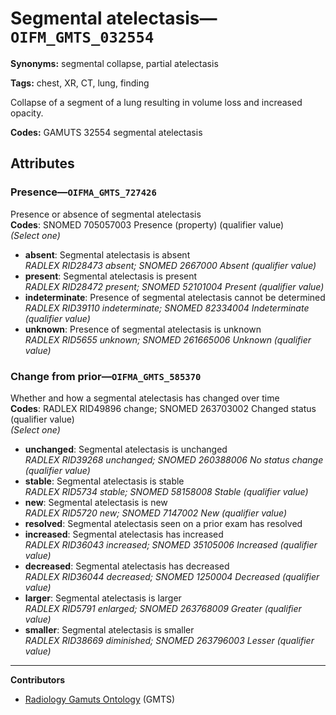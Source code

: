 # Segmental atelectasis—`OIFM_GMTS_032554`

**Synonyms:** segmental collapse, partial atelectasis

**Tags:** chest, XR, CT, lung, finding

Collapse of a segment of a lung resulting in volume loss and increased opacity.

**Codes:** GAMUTS 32554 segmental atelectasis

## Attributes

### Presence—`OIFMA_GMTS_727426`

Presence or absence of segmental atelectasis  
**Codes**: SNOMED 705057003 Presence (property) (qualifier value)  
*(Select one)*

- **absent**: Segmental atelectasis is absent  
_RADLEX RID28473 absent; SNOMED 2667000 Absent (qualifier value)_
- **present**: Segmental atelectasis is present  
_RADLEX RID28472 present; SNOMED 52101004 Present (qualifier value)_
- **indeterminate**: Presence of segmental atelectasis cannot be determined  
_RADLEX RID39110 indeterminate; SNOMED 82334004 Indeterminate (qualifier value)_
- **unknown**: Presence of segmental atelectasis is unknown  
_RADLEX RID5655 unknown; SNOMED 261665006 Unknown (qualifier value)_

### Change from prior—`OIFMA_GMTS_585370`

Whether and how a segmental atelectasis has changed over time  
**Codes**: RADLEX RID49896 change; SNOMED 263703002 Changed status (qualifier value)  
*(Select one)*

- **unchanged**: Segmental atelectasis is unchanged  
_RADLEX RID39268 unchanged; SNOMED 260388006 No status change (qualifier value)_
- **stable**: Segmental atelectasis is stable  
_RADLEX RID5734 stable; SNOMED 58158008 Stable (qualifier value)_
- **new**: Segmental atelectasis is new  
_RADLEX RID5720 new; SNOMED 7147002 New (qualifier value)_
- **resolved**: Segmental atelectasis seen on a prior exam has resolved  
- **increased**: Segmental atelectasis has increased  
_RADLEX RID36043 increased; SNOMED 35105006 Increased (qualifier value)_
- **decreased**: Segmental atelectasis has decreased  
_RADLEX RID36044 decreased; SNOMED 1250004 Decreased (qualifier value)_
- **larger**: Segmental atelectasis is larger  
_RADLEX RID5791 enlarged; SNOMED 263768009 Greater (qualifier value)_
- **smaller**: Segmental atelectasis is smaller  
_RADLEX RID38669 diminished; SNOMED 263796003 Lesser (qualifier value)_

---

**Contributors**

- [Radiology Gamuts Ontology](https://gamuts.net/) (GMTS)